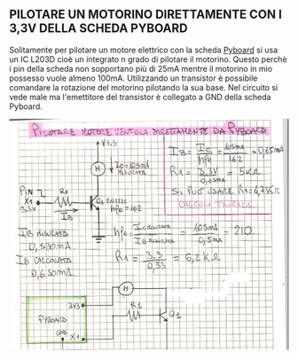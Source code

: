 ## PILOTARE UN MOTORINO DIRETTAMENTE CON I 3,3V DELLA SCHEDA PYBOARD
Solitamente per pilotare un motore elettrico con la scheda [Pyboard](https://store.micropython.org) si usa un IC L203D cioè un integrato n grado di pilotare il motorino. Questo perchè i pin della scheda non sopportano più di 25mA mentre il motorino in mio possesso vuole almeno 100mA.
Utilizzando un transistor è possibile comandare la rotazione del motorino pilotando la sua base.
Nel circuito si vede male ma l'emettitore del transistor è collegato a GND della scheda Pyboard.

![Circuito per pilotare direttamente un motorino dalla Pyboard](https://github.com/DannyOnkies/DriverMotor/blob/main/driver_motor_3v3.jpg)
